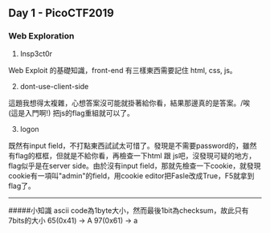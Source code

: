 ## Day 1 - PicoCTF2019

### Web Exploration

1. Insp3ct0r

Web Exploit 的基礎知識，front-end 有三樣東西需要記住 html, css, js。

2. dont-use-client-side

這題我想得太複雜，心想答案沒可能就掛著給你看，結果那邊真的是答案。/唉 (這是入門啊!)
把js的flag重組就可以了。

3. logon

既然有input field，不打點東西試試太可惜了。發現是不需要password的，雖然有flag的框框，但就是不給你看，再檢查一下html 跟 js吧，沒發現可疑的地方，flag似乎是在server side。由於沒有input field，那就先檢查一下cookie，就發現cookie有一項叫"admin"的field，用cookie editor把Fasle改成True，F5就拿到flag了。

---
#####小知識
ascii code為1byte大小，然而最後1bit為checksum，故此只有7bits的大小
65(0x41) -> A 
97(0x61) -> a
